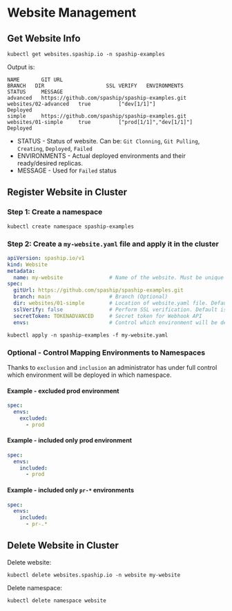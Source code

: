# Website Management

## Get Website Info

```shell
kubectl get websites.spaship.io -n spaship-examples
```
Output is:
```shell
NAME       GIT URL                                               BRANCH   DIR                    SSL VERIFY   ENVIRONMENTS               STATUS     MESSAGE
advanced   https://github.com/spaship/spaship-examples.git                websites/02-advanced   true         ["dev[1/1]"]               Deployed
simple     https://github.com/spaship/spaship-examples.git                websites/01-simple     true         ["prod[1/1]","dev[1/1]"]   Deployed
```

* STATUS - Status of website. Can be: `Git Clonning`, `Git Pulling`, `Creating`, `Deployed`, `Failed`
* ENVIRONMENTS - Actual deployed environments and their ready/desired replicas.
* MESSAGE - Used for `Failed` status

## Register Website in Cluster

### Step 1: Create a namespace
```shell
kubectl create namespace spaship-examples
```

### Step 2: Create a `my-website.yaml` file and apply it in the cluster

```yaml
apiVersion: spaship.io/v1
kind: Website
metadata:
  name: my-website               # Name of the website. Must be unique within namespace
spec:
  gitUrl: https://github.com/spaship/spaship-examples.git
  branch: main                   # Branch (Optional)
  dir: websites/01-simple        # Location of website.yaml file. Default is "."
  sslVerify: false               # Perform SSL verification. Default is "true"
  secretToken: TOKENADVANCED     # Secret token for Webhook API
  envs:                          # Control which environment will be deployed to. If not defined all envs are deployed.
```

```shell
kubectl apply -n spaship-examples -f my-website.yaml
```

### Optional - Control Mapping Environments to Namespaces

Thanks to `exclusion` and `inclusion` an administrator has under full control which environment will be deployed in which namespace.

#### Example - excluded prod environment
```yaml
spec:
  envs:
    excluded:
      - prod
```

#### Example - included only prod environment
```yaml
spec:
  envs:
    included:
      - prod
```

#### Example - included only `pr-*` environments
```yaml
spec:
  envs:
    included:
      - pr-.*
```

## Delete Website in Cluster

Delete website:

```shell
kubectl delete websites.spaship.io -n website my-website
```

Delete namespace:

```shell
kubectl delete namespace website
```
